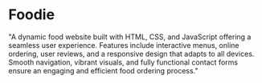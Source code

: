 # Foodie
"A dynamic food website built with HTML, CSS, and JavaScript offering a seamless user experience. Features include interactive menus, online ordering, user reviews, and a responsive design that adapts to all devices. Smooth navigation, vibrant visuals, and fully functional contact forms ensure an engaging and efficient food ordering process."
